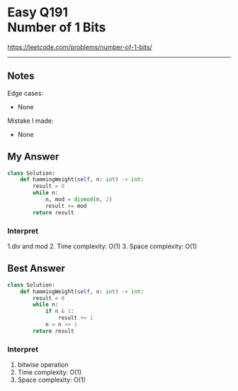# Easy Q191 <br> Number of 1 Bits

https://leetcode.com/problems/number-of-1-bits/

------------------------------
## Notes
Edge cases:
* None

Mistake I made:
* None

## My Answer
```Python
class Solution:
    def hammingWeight(self, n: int) -> int:
        result = 0
        while n:
            n, mod = divmod(n, 2)
            result += mod
        return result
```

### Interpret
1.div and mod
2. Time complexity: O(1)
3. Space complexity: O(1)

## Best Answer
```Python
class Solution:
    def hammingWeight(self, n: int) -> int:
        result = 0
        while n:
            if n & 1:
                result += 1
            n = n >> 1
        return result
```
### Interpret
1. bitwise operation
2. Time complexity: O(1)
3. Space complexity: O(1)





